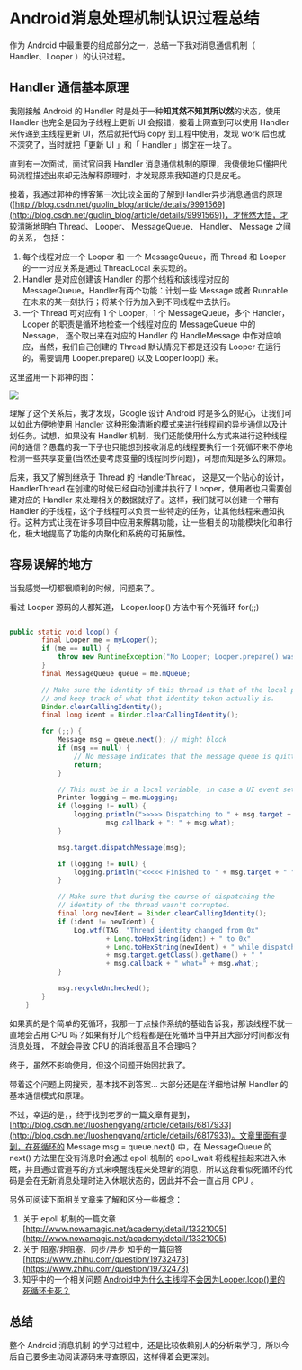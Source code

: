 # Android消息处理机制认识过程总结

作为 Android 中最重要的组成部分之一，总结一下我对消息通信机制（ Handler、Looper ）的认识过程。

## Handler 通信基本原理

我刚接触 Android 的 Handler 时是处于一种**知其然不知其所以然**的状态，使用 Handler 也完全是因为子线程上更新 UI 会报错，接着上网查到可以使用 Handler 来传递到主线程更新 UI，然后就把代码 copy 到工程中使用，发现 work 后也就不深究了，当时就把「更新 UI 」和「 Handler 」绑定在一块了。

直到有一次面试，面试官问我 Handler 消息通信机制的原理，我傻傻地只懂把代码流程描述出来却无法解释原理时，才发现原来我知道的只是皮毛。

接着，我通过郭神的博客第一次比较全面的了解到Handler异步消息通信的原理([http://blog.csdn.net/guolin_blog/article/details/9991569](http://blog.csdn.net/guolin_blog/article/details/9991569))，才恍然大悟，才较清晰地明白 Thread、 Looper、 MessageQueue、 Handler、 Message 之间的关系， 包括：
1. 每个线程对应一个 Looper 和 一个 MessageQueue，而 Thread 和 Looper 的一一对应关系是通过 ThreadLocal 来实现的。
2. Handler 是对应创建该 Handler 的那个线程和该线程对应的 MessageQueue。Handler有两个功能：计划一些 Message 或者 Runnable 在未来的某一刻执行；将某个行为加入到不同线程中去执行。
3. 一个 Thread 可对应有 1 个 Looper，1 个 MessageQueue，多个 Handler， Looper 的职责是循环地检查一个线程对应的 MessageQueue 中的 Nessage， 逐个取出来在对应的 Handler 的 HandleMessage 中作对应响应，当然，我们自己创建的 Thread 默认情况下都是还没有 Looper 在运行的，需要调用 Looper.prepare() 以及 Looper.loop() 来。

这里盗用一下郭神的图：

![](http://img.blog.csdn.net/20130817090611984?watermark/2/text/aHR0cDovL2Jsb2cuY3Nkbi5uZXQvZ3VvbGluX2Jsb2c=/font/5a6L5L2T/fontsize/400/fill/I0JBQkFCMA==/dissolve/70/gravity/Center)

理解了这个关系后，我才发现，Google 设计 Android 时是多么的贴心，让我们可以如此方便地使用 Handler 这种形象清晰的模式来进行线程间的异步通信以及计划任务。试想，如果没有 Handler 机制，我们还能使用什么方式来进行这种线程间的通信？愚蠢的我一下子也只能想到接收消息的线程要执行一个死循环来不停地检测一些共享变量(当然还要考虑变量的线程同步问题)，可想而知是多么的麻烦。

后来，我又了解到继承于 Thread 的 HandlerThread， 这是又一个贴心的设计，HandlerThread 在创建的时候已经自动创建并执行了 Looper，使用者也只需要创建对应的 Handler 来处理相关的数据就好了。这样，我们就可以创建一个带有 Handler 的子线程，这个子线程可以负责一些特定的任务，让其他线程来通知执行。这种方式让我在许多项目中应用来解耦功能，让一些相关的功能模块化和串行化，极大地提高了功能的内聚化和系统的可拓展性。

## 容易误解的地方

当我感觉一切都很顺利的时候，问题来了。

看过 Looper 源码的人都知道， Looper.loop() 方法中有个死循环 for(;;)

```java

public static void loop() {
        final Looper me = myLooper();
        if (me == null) {
            throw new RuntimeException("No Looper; Looper.prepare() wasn't called on this thread.");
        }
        final MessageQueue queue = me.mQueue;

        // Make sure the identity of this thread is that of the local process,
        // and keep track of what that identity token actually is.
        Binder.clearCallingIdentity();
        final long ident = Binder.clearCallingIdentity();

        for (;;) {
            Message msg = queue.next(); // might block
            if (msg == null) {
                // No message indicates that the message queue is quitting.
                return;
            }

            // This must be in a local variable, in case a UI event sets the logger
            Printer logging = me.mLogging;
            if (logging != null) {
                logging.println(">>>>> Dispatching to " + msg.target + " " +
                        msg.callback + ": " + msg.what);
            }

            msg.target.dispatchMessage(msg);

            if (logging != null) {
                logging.println("<<<<< Finished to " + msg.target + " " + msg.callback);
            }

            // Make sure that during the course of dispatching the
            // identity of the thread wasn't corrupted.
            final long newIdent = Binder.clearCallingIdentity();
            if (ident != newIdent) {
                Log.wtf(TAG, "Thread identity changed from 0x"
                        + Long.toHexString(ident) + " to 0x"
                        + Long.toHexString(newIdent) + " while dispatching to "
                        + msg.target.getClass().getName() + " "
                        + msg.callback + " what=" + msg.what);
            }

            msg.recycleUnchecked();
        }
    }

```

如果真的是个简单的死循环，我那一丁点操作系统的基础告诉我，那该线程不就一直地会占用 CPU 吗？如果有好几个线程都是在死循环当中并且大部分时间都没有消息处理， 不就会导致 CPU 的消耗很高且不合理吗？

终于，虽然不影响使用，但这个问题开始困扰我了。

带着这个问题上网搜索，基本找不到答案... 大部分还是在详细地讲解 Handler 的基本通信模式和原理。

不过，幸运的是，，终于找到老罗的一篇文章有提到，[http://blog.csdn.net/luoshengyang/article/details/6817933](http://blog.csdn.net/luoshengyang/article/details/6817933)。文章里面有提到，在死循环的 Message msg = queue.next() 中，在 MessageQueue 的 next() 方法里在没有消息时会通过 epoll 机制的 epoll_wait 将线程挂起来进入休眠，并且通过管道写的方式来唤醒线程来处理新的消息，所以这段看似死循环的代码是会在无新消息处理时进入休眠状态的，因此并不会一直占用 CPU 。

另外可阅读下面相关文章来了解和区分一些概念：

1. 关于 epoll 机制的一篇文章 [http://www.nowamagic.net/academy/detail/13321005](http://www.nowamagic.net/academy/detail/13321005)
2. 关于 阻塞/非阻塞、同步/异步 知乎的一篇回答 [https://www.zhihu.com/question/19732473](https://www.zhihu.com/question/19732473)
3. 知乎中的一个相关问题 [Android中为什么主线程不会因为Looper.loop()里的死循环卡死？](https://www.zhihu.com/question/34652589)


## 总结

整个 Android 消息机制 的学习过程中，还是比较依赖别人的分析来学习，所以今后自己要多主动阅读源码来寻查原因，这样得着会更深刻。


